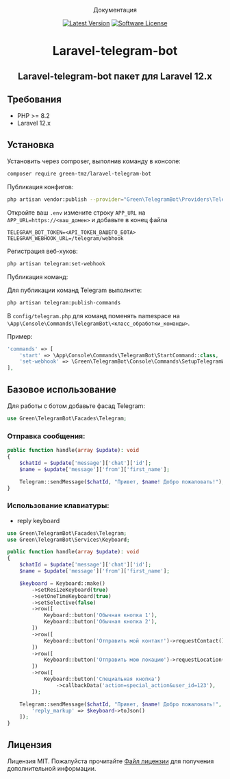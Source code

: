 <p align="center">Документация</p>

<p align="center">
<a href="https://github.com/green-tmz/laravel-telegram-bot/releases"><img src="https://img.shields.io/badge/release-1.1.1-green" alt="Latest Version"></a>
<a href="https://github.com/green-tmz/laravel-telegram-bot/blob/master/LICENSE"><img src="https://img.shields.io/badge/license-MIT-blue.svg" alt="Software License"></a>
</p>

<h1 align="center">Laravel-telegram-bot</h1>
<h2 align="center">Laravel-telegram-bot пакет для Laravel 12.x</h2>

## Требования

- PHP >= 8.2
- Laravel 12.x

## Установка

Установить через composer, выполнив команду в консоле:

```bash
composer require green-tmz/laravel-telegram-bot
```

Публикация конфигов:

```bash
php artisan vendor:publish --provider="Green\TelegramBot\Providers\TelegramServiceProvider"
```

Откройте ваш `.env` измените строку `APP_URL` на `APP_URL=https://<ваш_домен>`
и добавьте в конец файла
```dotenv
TELEGRAM_BOT_TOKEN=<API_TOKEN_ВАШЕГО_БОТА>
TELEGRAM_WEBHOOK_URL=/telegram/webhook
```

Регистрация веб-хуков:

```bash
php artisan telegram:set-webhook
```

Публикация команд:

Для публикации команд Telegram выполните:

```bash
php artisan telegram:publish-commands
```

В `config/telegram.php` для команд поменять namespace на
`\App\Console\Commands\TelegramBot\<класс_обработки_команды>`.

Пример:
```php
'commands' => [
    'start' => \App\Console\Commands\TelegramBot\StartCommand::class,
    'set-webhook' => \Green\TelegramBot\Console\Commands\SetupTelegramWebhook::class,
],
````

## Базовое использование

Для работы с ботом добавьте фасад Telegram:

```php
use Green\TelegramBot\Facades\Telegram;
```

### Отправка сообщения:

```php
public function handle(array $update): void
{
    $chatId = $update['message']['chat']['id'];
    $name = $update['message']['from']['first_name'];

    Telegram::sendMessage($chatId, "Привет, $name! Добро пожаловать!");
}
```

### Использование клавиатуры:

- reply keyboard

```php
use Green\TelegramBot\Facades\Telegram;
use Green\TelegramBot\Services\Keyboard;

public function handle(array $update): void
{
    $chatId = $update['message']['chat']['id'];
    $name = $update['message']['from']['first_name'];

    $keyboard = Keyboard::make()
        ->setResizeKeyboard(true)
        ->setOneTimeKeyboard(true)
        ->setSelective(false)
        ->row([
            Keyboard::button('Обычная кнопка 1'),
            Keyboard::button('Обычная кнопка 2'),
        ])
        ->row([
            Keyboard::button('Отправить мой контакт')->requestContact(),
        ])
        ->row([
            Keyboard::button('Отправить мою локацию')->requestLocation(),
        ])
        ->row([
            Keyboard::button('Специальная кнопка')
                ->callbackData('action=special_action&user_id=123'),
        ]);

    Telegram::sendMessage($chatId, "Привет, $name! Добро пожаловать!", [
        'reply_markup' => $keyboard->toJson()
    ]);
}
```

## Лицензия

Лицензия MIT. Пожалуйста
прочитайте [Файл лицензии](https://github.com/green-tmz/laravel-telegram-bot/blob/master/LICENSE) для получения
дополнительной информации.
